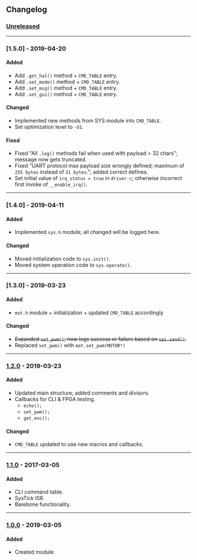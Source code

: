 ## Changelog

<!-- ----------------------------------------------------------------------------------------- -->

### [Unreleased]

---

<!-- ----------------------------------------------------------------------------------------- -->

### [1.5.0] - 2019-04-20

#### Added
- Add `.get_hal()` method + `CMD_TABLE` entry.
- Add `.set_mode()` method + `CMD_TABLE` entry.
- Add `.set_msg()` method + `CMD_TABLE` entry.
- Add `.set_gui()` method + `CMD_TABLE` entry.

#### Changed
- Implemented new methods from SYS module into `CMD_TABLE`.
- Set optimization level to `-O1`.

#### Fixed
- Fixed "All `.log()` methods fail when used with payload > 32 chars"; message now gets truncated.
- Fixed "UART protocol max payload size wrongly defined; maximum of `255 bytes` instead of `31 bytes`."; added correct defines.
- Set initial value of  `irq_status = true` in `driver.c`; otherwise incorrect first invoke of `__enable_irq()`.

---

<!-- ----------------------------------------------------------------------------------------- -->

### [1.4.0] - 2019-04-11

#### Added
- Implemented `sys.h` module; all changed will be logged here.

#### Changed
- Moved initialization code to `sys.init()`.
- Moved system operation code to `sys.operate()`.

---

<!-- ----------------------------------------------------------------------------------------- -->

### [1.3.0] - 2019-03-23

#### Added
- `mot.h` module + initialization + updated `CMD_TABLE` accordingly

#### Changed
- ~~Expanded `set_pwm()`; now logs success or failure based on `spi.send()`.~~
- Replaced `set_pwm()` with `mot.set_pwm(MOTOR*)`

---

<!-- ----------------------------------------------------------------------------------------- -->

### [1.2.0] - 2019-03-23

#### Added
- Updated main structure; added comments and divisors.
- Callbacks for CLI & FPGA testing.
	- `echo();`
	- `set_pwm();`
	- `get_enc();`

#### Changed
- `CMD_TABLE` updated to use new macros and callbacks.

---

<!-- ----------------------------------------------------------------------------------------- -->

### [1.1.0] - 2017-03-05

#### Added
- CLI command table.
- SysTick ISR.
- Barebone functionality.

---

<!-- ----------------------------------------------------------------------------------------- -->

### [1.0.0] - 2019-03-05

#### Added
- Created module.

<!-- ----------------------------------------------------------------------------------------- -->

[Unreleased]: #changelog
[1.2.0]: #changelog
[1.1.0]: #changelog
[1.0.0]: #changelog
